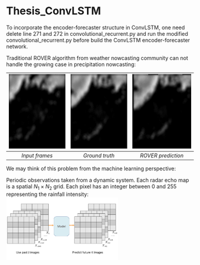 # Thesis_ConvLSTM

To incorporate the encoder-forecaster structure in ConvLSTM, one need delete line 271 and 272 in convolutional_recurrent.py and run the modified convolutional_recurrent.py before build the ConvLSTM encoder-forecaster network.

Traditional ROVER algorithm from weather nowcasting community can not handle the growing case in precipitation nowcasting:

| <img src="https://github.com/mingkuan94/Thesis_ConvLSTM/blob/master/Input_5_frames.gif" width="200" height="200" /> | <img src="https://github.com/mingkuan94/Thesis_ConvLSTM/blob/master/truth_15_frames.gif" width="200" height="200" /> | <img src="https://github.com/mingkuan94/Thesis_ConvLSTM/blob/master/rover_15_frames.gif" width="200" height="200" /> |  
|:--:|:--:|:--:| 
| *Input frames* | *Ground truth* | *ROVER prediction* |

We may think of this problem from the machine learning perspective:

Periodic observations taken from a dynamic system. Each radar echo map is a spatial $N_1\times N_2$ grid. Each pixel has an integer between 0 and 255 representing the rainfall intensity:
 <img src="https://github.com/mingkuan94/Thesis_ConvLSTM/blob/master/PrecipitationModel-1.jpg" width="300"  /> 








